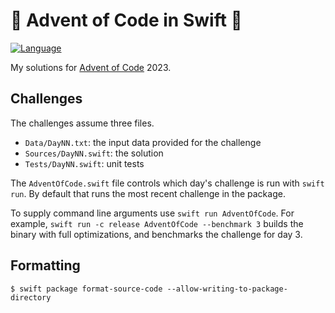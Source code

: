 # 🎄 Advent of Code in Swift 🎄

[![Language](https://img.shields.io/badge/language-Swift-red.svg)](https://swift.org)

My solutions for [Advent of Code](<https://adventofcode.com/>) 2023. 

## Challenges

The challenges assume three files.

- `Data/DayNN.txt`: the input data provided for the challenge
- `Sources/DayNN.swift`: the solution
- `Tests/DayNN.swift`: unit tests

The `AdventOfCode.swift` file controls which day's challenge is run
with `swift run`. By default that runs the most recent challenge in the package.

To supply command line arguments use `swift run AdventOfCode`. For example,
`swift run -c release AdventOfCode --benchmark 3` builds the binary with full
optimizations, and benchmarks the challenge for day 3.

## Formatting
 
```shell
$ swift package format-source-code --allow-writing-to-package-directory
```
